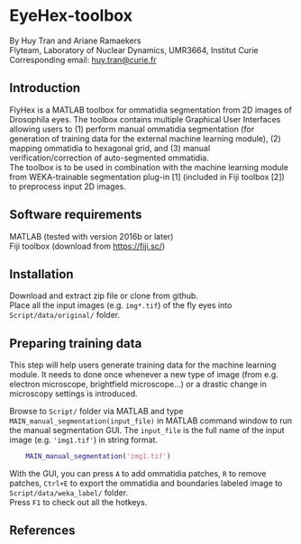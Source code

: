 # EyeHex-toolbox
By Huy Tran and Ariane Ramaekers  
Flyteam, Laboratory of Nuclear Dynamics, UMR3664, Institut Curie  
Corresponding email: huy.tran@curie.fr  

## Introduction
FlyHex is a MATLAB toolbox for ommatidia segmentation from 2D images of Drosophila eyes. The toolbox contains multiple Graphical User Interfaces allowing users to (1) perform manual ommatidia segmentation (for generation of training data for the external machine learning module), (2) mapping ommatidia to hexagonal grid, and (3) manual verification/correction of auto-segmented ommatidia.  
The toolbox is to be used in combination with the machine learning module from WEKA-trainable segmentation plug-in [1] (included in Fiji toolbox [2]) to preprocess input 2D images.  

## Software requirements
MATLAB (tested with version 2016b or later)  
Fiji toolbox (download from https://fiji.sc/)  

## Installation
Download and extract zip file or clone from github.  
Place all the input images (e.g. `img*.tif`) of the fly eyes into `Script/data/original/` folder.

## Preparing training data
This step will help users generate training data for the machine learning module. It needs to done once whenever a new type of image (from e.g. electron microscope, brightfield microscope…) or a drastic change in microscopy settings is introduced.  

Browse to `Script/` folder via MATLAB and type `MAIN_manual_segmentation(input_file)` in MATLAB command window to run the manual segmentation GUI. The `input_file` is the full name of the input image (e.g. `'img1.tif'`) in string format.  
```matlab
    MAIN_manual_segmentation('img1.tif')
```
With the GUI, you can press `A` to add ommatidia patches, `R` to remove patches, `Ctrl+E` to export the ommatidia and boundaries labeled image to `Script/data/weka_label/` folder.  
Press `F1` to check out all the hotkeys.


## References




